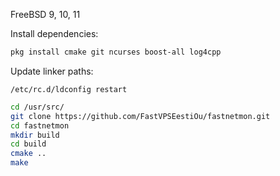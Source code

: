 FreeBSD 9, 10, 11

Install dependencies:
```bash
pkg install cmake git ncurses boost-all log4cpp
```

Update linker paths:
```
/etc/rc.d/ldconfig restart
```


```bash
cd /usr/src/
git clone https://github.com/FastVPSEestiOu/fastnetmon.git
cd fastnetmon
mkdir build
cd build
cmake ..
make
```



